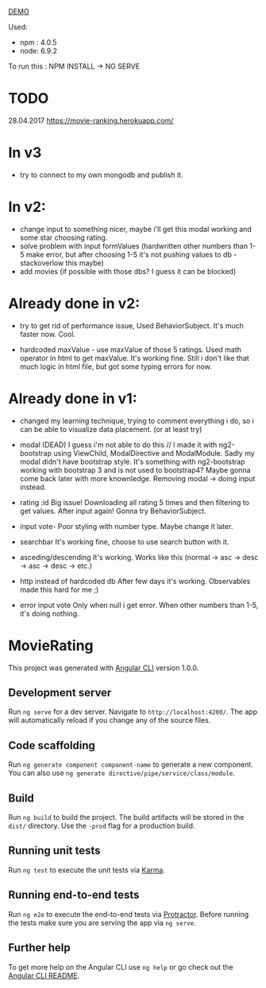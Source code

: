 <a href="https://robroch.github.io/MovieRating/">DEMO</a>

Used:
- npm : 4.0.5
- node: 6.9.2

To run this : NPM INSTALL -> NG SERVE

# TODO 

28.04.2017
https://movie-ranking.herokuapp.com/

# In v3
- try to connect to my own mongodb and publish it.

# In v2:
- change input to something nicer, maybe i'll get this modal working and some star choosing rating.
- solve problem with input formValues (hardwritten other numbers than 1-5 make error, but after choosing 1-5 it's not pushing 
values to db - stackoverlow this maybe)
- add movies (if possible with those dbs? I guess it can be blocked)


# Already done in v2:
- try to get rid of performance issue,
Used BehaviorSubject. It's much faster now. Cool.

- hardcoded maxValue - use maxValue of those 5 ratings.
Used math operator in html to get maxValue. It's working fine.
Still i don't like that much logic in html file, but got some typing errors for now.


# Already done in v1:
- changed my learning technique, trying to comment everything i do, so i can be able to visualize data placement. (or at least try)

- modal (DEAD)
I guess i'm not able to do this // I made it with ng2-bootstrap using ViewChild, ModalDirective and ModalModule. Sadly my modal didn't have bootstrap style.
It's something with ng2-bootstrap working with bootstrap 3 and is not used to bootstrap4? Maybe gonna come back later with more knownledge. Removing modal -> doing input instead.

- rating :id
Big issue! Downloading all rating 5 times and then filtering to get values.
After input again! Gonna try BehaviorSubject.

- input vote- 
Poor styling with number type.
Maybe change it later.

- searchbar
It's working fine, choose to use search button with it.

- asceding/descending
It's working. Works like this (normal -> asc -> desc -> asc -> desc -> etc.)

- http instead of hardcoded db
After few days it's working. Observables made this hard for me ;)

- error input vote
Only when null i get error. When other numbers than 1-5, it's doing nothing.


# MovieRating

This project was generated with [Angular CLI](https://github.com/angular/angular-cli) version 1.0.0.

## Development server

Run `ng serve` for a dev server. Navigate to `http://localhost:4200/`. The app will automatically reload if you change any of the source files.

## Code scaffolding

Run `ng generate component component-name` to generate a new component. You can also use `ng generate directive/pipe/service/class/module`.

## Build

Run `ng build` to build the project. The build artifacts will be stored in the `dist/` directory. Use the `-prod` flag for a production build.

## Running unit tests

Run `ng test` to execute the unit tests via [Karma](https://karma-runner.github.io).

## Running end-to-end tests

Run `ng e2e` to execute the end-to-end tests via [Protractor](http://www.protractortest.org/).
Before running the tests make sure you are serving the app via `ng serve`.

## Further help

To get more help on the Angular CLI use `ng help` or go check out the [Angular CLI README](https://github.com/angular/angular-cli/blob/master/README.md).
